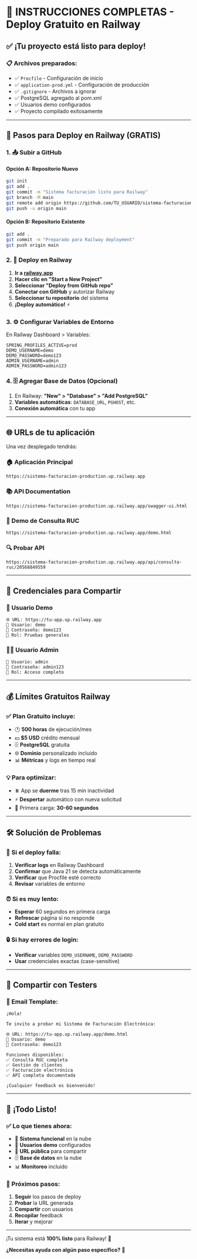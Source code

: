 # 🚀 INSTRUCCIONES COMPLETAS - Deploy Gratuito en Railway

## ✅ ¡Tu proyecto está listo para deploy!

### 📋 Archivos preparados:
- ✅ `Procfile` - Configuración de inicio
- ✅ `application-prod.yml` - Configuración de producción 
- ✅ `.gitignore` - Archivos a ignorar
- ✅ PostgreSQL agregado al pom.xml
- ✅ Usuarios demo configurados
- ✅ Proyecto compilado exitosamente

---

## 🎯 Pasos para Deploy en Railway (GRATIS)

### 1. 📤 Subir a GitHub

#### Opción A: Repositorio Nuevo
```bash
git init
git add .
git commit -m "Sistema facturación listo para Railway"
git branch -M main
git remote add origin https://github.com/TU_USUARIO/sistema-facturacion.git
git push -u origin main
```

#### Opción B: Repositorio Existente
```bash
git add .
git commit -m "Preparado para Railway deployment"
git push origin main
```

### 2. 🚀 Deploy en Railway

1. **Ir a [railway.app](https://railway.app)**
2. **Hacer clic en "Start a New Project"**
3. **Seleccionar "Deploy from GitHub repo"**
4. **Conectar con GitHub** y autorizar Railway
5. **Seleccionar tu repositorio** del sistema
6. **¡Deploy automático!** ⚡

### 3. ⚙️ Configurar Variables de Entorno

En Railway Dashboard > Variables:
```
SPRING_PROFILES_ACTIVE=prod
DEMO_USERNAME=demo
DEMO_PASSWORD=demo123
ADMIN_USERNAME=admin  
ADMIN_PASSWORD=admin123
```

### 4. 🗄️ Agregar Base de Datos (Opcional)

1. En Railway: **"New" > "Database" > "Add PostgreSQL"**
2. **Variables automáticas**: `DATABASE_URL`, `PGHOST`, etc.
3. **Conexión automática** con tu app

---

## 🌐 URLs de tu aplicación

Una vez desplegado tendrás:

### 🏠 Aplicación Principal
```
https://sistema-facturacion-production.up.railway.app
```

### 📚 API Documentation
```
https://sistema-facturacion-production.up.railway.app/swagger-ui.html
```

### 🧪 Demo de Consulta RUC
```
https://sistema-facturacion-production.up.railway.app/demo.html
```

### 🔍 Probar API
```
https://sistema-facturacion-production.up.railway.app/api/consulta-ruc/20568849559
```

---

## 🔐 Credenciales para Compartir

### 👤 Usuario Demo
```
🌐 URL: https://tu-app.up.railway.app
👤 Usuario: demo
🔑 Contraseña: demo123
🎯 Rol: Pruebas generales
```

### 👨‍💼 Usuario Admin
```
👤 Usuario: admin
🔑 Contraseña: admin123  
🎯 Rol: Acceso completo
```

---

## 💰 Límites Gratuitos Railway

### ✅ Plan Gratuito incluye:
- 🕐 **500 horas** de ejecución/mes
- 💵 **$5 USD** crédito mensual
- 🗄️ **PostgreSQL** gratuita
- 🌐 **Dominio** personalizado incluido
- 📊 **Métricas** y logs en tiempo real

### 💡 Para optimizar:
- ⏸️ App se **duerme** tras 15 min inactividad
- ⚡ **Despertar** automático con nueva solicitud
- 🔄 Primera carga: **30-60 segundos**

---

## 🛠️ Solución de Problemas

### 🐛 Si el deploy falla:
1. **Verificar logs** en Railway Dashboard
2. **Confirmar** que Java 21 se detecta automáticamente
3. **Verificar** que Procfile esté correcto
4. **Revisar** variables de entorno

### ⏰ Si es muy lento:
- **Esperar** 60 segundos en primera carga
- **Refrescar** página si no responde
- **Cold start** es normal en plan gratuito

### 🔒 Si hay errores de login:
- **Verificar** variables `DEMO_USERNAME`, `DEMO_PASSWORD`
- **Usar** credenciales exactas (case-sensitive)

---

## 📱 Compartir con Testers

### 📧 Email Template:
```
¡Hola!

Te invito a probar mi Sistema de Facturación Electrónica:

🌐 URL: https://tu-app.up.railway.app/demo.html
👤 Usuario: demo
🔑 Contraseña: demo123

Funciones disponibles:
✅ Consulta RUC completa
✅ Gestión de clientes  
✅ Facturación electrónica
✅ API completa documentada

¡Cualquier feedback es bienvenido!
```

---

## 🎉 ¡Todo Listo!

### ✅ Lo que tienes ahora:
- 🚀 **Sistema funcional** en la nube
- 🔐 **Usuarios demo** configurados  
- 📱 **URL pública** para compartir
- 🗄️ **Base de datos** en la nube
- 📊 **Monitoreo** incluido

### 🎯 Próximos pasos:
1. **Seguir** los pasos de deploy
2. **Probar** la URL generada
3. **Compartir** con usuarios
4. **Recopilar** feedback
5. **Iterar** y mejorar

---

¡Tu sistema está **100% listo** para Railway! 🎉

**¿Necesitas ayuda con algún paso específico?** 🤝
